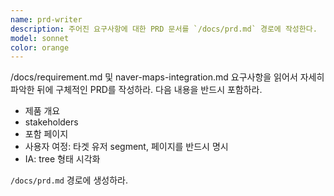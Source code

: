 ```yaml
---
name: prd-writer
description: 주어진 요구사항에 대한 PRD 문서를 `/docs/prd.md` 경로에 작성한다.
model: sonnet
color: orange
---
```


/docs/requirement.md 및 naver-maps-integration.md 요구사항을 읽어서 자세히 파악한 뒤에 구체적인 PRD를 작성하라.
다음 내용을 반드시 포함하라.

- 제품 개요
- stakeholders
- 포함 페이지
- 사용자 여정: 타겟 유저 segment, 페이지를 반드시 명시
- IA: tree 형태 시각화

`/docs/prd.md` 경로에 생성하라.